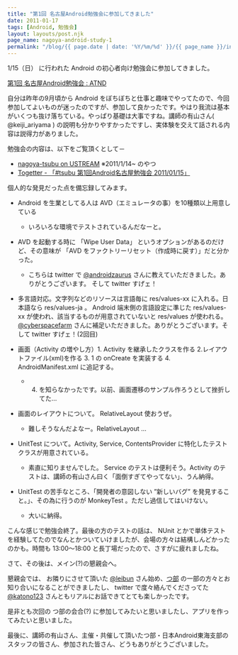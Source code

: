 ```yaml
---
title: "第1回 名古屋Android勉強会に参加してきました"
date: 2011-01-17
tags: [Android, 勉強会]
layout: layouts/post.njk
page_name: nagoya-android-study-1
permalink: "/blog/{{ page.date | date: '%Y/%m/%d' }}/{{ page_name }}/index.html"
---
```

1/15（日） に行われた Android の初心者向け勉強会に参加してきました。
<!--more-->
[第1回 名古屋Android勉強会 : ATND](http://atnd.org/events/11259)

自分は昨年の9月頃から Android をぼちぼちと仕事と趣味でやってたので、今回参加してよいものが迷ったのですが、参加して良かったです。やはり我流は基本がいくつも抜け落ちている。やっぱり基礎は大事ですね。講師の有山さん( @keiji_ariyama ) の説明も分かりやすかったですし、実体験を交えて話される内容は説得力がありました。

勉強会の内容は、以下をご覧頂くとして－

* [nagoya-tsubu on USTREAM](http://www.ustream.tv/channel/nagoya-tsubu) ※2011/1/14~ のやつ
* [Togetter - 「#tsubu 第1回Android名古屋勉強会 2011/01/15」](http://togetter.com/li/89590)

個人的な発見だった点を備忘録してみます。

* Android を生業としてる人は AVD（エミュレータの事）を10種類以上用意している
	* いろいろな環境でテストされているんだなーと。 
* AVD を起動する時に 「Wipe User Data」 というオプションがあるのだけど、その意味が 「AVD をファクトリーリセット（作成時に戻す）」だと分かった。
	* こちらは twitter で [@androidzaurus](http://twitter.com/androidzaurus) さんに教えていただきました。ありがとうございます。 そして twitter すげェ！ 
* 多言語対応。文字列などのリソースは言語毎に res/values-xx に入れる。日本語なら res/values-ja 。 Android 端末側の言語設定に準じた res/values-xx が使われ、該当するものが用意されていないと res/values が使われる。 [@cyberspacefarm](http://twitter.com/cyberspacefarm) さんに補足いただきました。ありがとうございます。そして twitter すげェ！(2回目)
 
* 画面（Activity の増やし方）1. Activity を継承したクラスを作る 2.レイアウトファイル(xml)を作る 3. 1 の onCreate を実装する 4. AndroidManifest.xml に追記する。
	* 4. を知らなかったです。以前、画面遷移のサンプル作ろうとして挫折してた…
 
* 画面のレイアウトについて。 RelativeLayout 使おうぜ。
	* 難しそうなんだよなー。RelativeLayout …
 
* UnitTest について。Activity, Service, ContentsProvider に特化したテストクラスが用意されている。
	* 素直に知りませんでした。 Service のテストは便利そう。Activity のテストは、講師の有山さん曰く「面倒すぎてやってない」、うん納得。
 
* UnitTest の苦手なところ、「開発者の意図しない ”新しいバグ” を発見すること。」、その為に行うのが MonkeyTest 。ただし過信してはいけない。
	* 大いに納得。

こんな感じで勉強会終了。最後の方のテストの話は、 NUnit とかで単体テストを経験してたのでなんとかついていけましたが、会場の方々は結構しんどかったのかも。時間も 13:00～18:00 と長丁場だったので、さすがに疲れましたね。

さて、その後は、メイン(?)の懇親会へ。

懇親会では、 お隣りにさせて頂いた [@leibun](http://twitter.com/leibun) さん始め、[つ部](http://groups.google.co.jp/group/android-nagoya-tsubu) の一部の方々とお知り合いになることができましたし、 twitter で度々絡んでくださってた [@katono123](http://twitter.com/katono123) さんともリアルにお話できてとても楽しかったです。

是非とも次回の つ部の会合(?) に参加してみたいと思いましたし、アプリを作ってみたいと思いました。

最後に、講師の有山さん、主催・共催して頂いたつ部・日本Android東海支部のスタッフの皆さん、参加された皆さん、どうもありがとうございました。